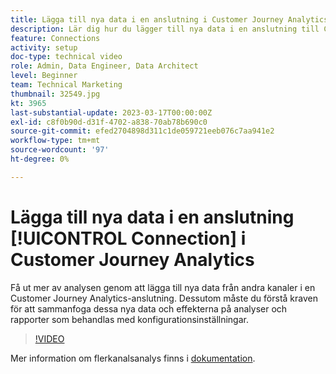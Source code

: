 ```yaml
---
title: Lägga till nya data i en anslutning i Customer Journey Analytics
description: Lär dig hur du lägger till nya data i en anslutning till Customer Journey Analytics för att få ut mer av din analys.
feature: Connections
activity: setup
doc-type: technical video
role: Admin, Data Engineer, Data Architect
level: Beginner
team: Technical Marketing
thumbnail: 32549.jpg
kt: 3965
last-substantial-update: 2023-03-17T00:00:00Z
exl-id: c8f0b90d-d31f-4702-a838-70ab78b690c0
source-git-commit: efed2704898d311c1de059721eeb076c7aa941e2
workflow-type: tm+mt
source-wordcount: '97'
ht-degree: 0%

---
```


# Lägga till nya data i en anslutning [!UICONTROL Connection] i Customer Journey Analytics

Få ut mer av analysen genom att lägga till nya data från andra kanaler i en Customer Journey Analytics-anslutning. Dessutom måste du förstå kraven för att sammanfoga dessa nya data och effekterna på analyser och rapporter som behandlas med konfigurationsinställningar.

>[!VIDEO](https://video.tv.adobe.com/v/32549/?learn=on&quality=12)

Mer information om flerkanalsanalys finns i [dokumentation](https://experienceleague.adobe.com/docs/analytics-platform/using/cca/overview.html).
